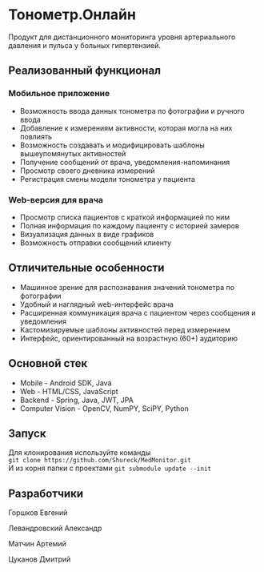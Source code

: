 # Тонометр.Онлайн
Продукт для дистанционного мониторинга уровня артериального давления и пульса у больных гипертензией.

## Реализованный функционал
### Мобильное приложение
* Возможность ввода данных тонометра по фотографии и ручного ввода
* Добавление к измерениям активности, которая могла на них повлиять
* Возможность создавать и модифицировать шаблоны вышеупомянутых активностей
* Получение сообщений от врача, уведомления-напоминания
* Просмотр своего дневника измерений
* Регистрация смены модели тонометра у пациента

### Web-версия для врача
* Просмотр списка пациентов с краткой информацией по ним
* Полная информация по каждому пациенту с историей замеров
* Визуализация данных в виде графиков
* Возможность отправки сообщений клиенту

## Отличительные особенности
* Машинное зрение для распознавания значений тонометра по фотографии
* Удобный и наглядный web-интерфейс врача
* Расширенная коммуникация врача с пациентом через сообщения и уведомления
* Кастомизируемые шаблоны активностей перед измерением
* Интерфейс, ориентированный на возрастную (60+) аудиторию

## Основной стек
* Mobile - Android SDK, Java
* Web - HTML/CSS, JavaScript
* Backend - Spring, Java, JWT, JPA
* Computer Vision - OpenCV, NumPY, SciPY, Python

## Запуск
Для клонирования используйте команды  
`git clone https://github.com/Shureck/MedMonitor.git`  
И из корня папки с проектами
`git submodule update --init`

## Разработчики
Горшков Евгений

Левандровский Александр

Матчин Артемий

Цуканов Дмитрий
